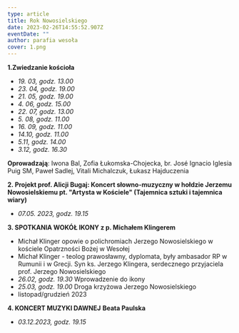 ```yaml
---
type: article
title: Rok Nowosielskiego
date: 2023-02-26T14:55:52.907Z
eventDate: ""
author: parafia wesoła
cover: 1.png
---
```

<!--StartFragment-->

**1.Zwiedzanie kościoła**

* *19. 03, godz. 13.00*     
* *23. 04, godz. 19.00*
* *21. 05, godz. 19.00*
* *4. 06, godz. 15.00*
* *22. 07, godz. 13.00*
* *5. 08, godz. 11.00*
* *16. 09, godz. 11.00*
* *14.10, godz. 11.00*
* *5.11, godz. 14.00*
* *3.12, godz. 16.30*

**Oprowadzają**: Iwona Bal, Zofia Łukomska-Chojecka, br. José Ignacio Iglesia Puig SM, Paweł Sadlej, Vitali Michalczuk, Łukasz Hajduczenia

**2. Projekt prof. Alicji Bugaj: Koncert słowno-muzyczny w hołdzie Jerzemu Nowosielskiemu pt. "Artysta w Kościele" (Tajemnica sztuki i tajemnica wiary)**

* *07.05. 2023, godz. 19.15*

**3. SPOTKANIA WOKÓŁ IKONY z p. Michałem Klingerem**

* Michał Klinger opowie o polichromiach Jerzego Nowosielskiego w kościele Opatrzności Bożej w Wesołej
* Michał Klinger - teolog prawosławny, dyplomata, były ambasador RP w Rumunii i w Grecji. Syn ks. Jerzego Klingera, serdecznego przyjaciela prof. Jerzego Nowosielskiego
* *26.02, godz. 19.30* Wprowadzenie do ikony
* *25.03, godz. 19.00* Droga krzyżowa Jerzego Nowosielskiego
* listopad/grudzień 2023

**4. KONCERT MUZYKI DAWNEJ** **Beata Paulska**

* *03.12.2023, godz. 19.15*